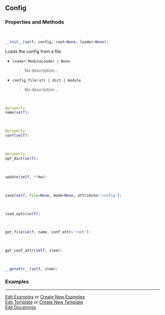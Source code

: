 ## <a id="RynLib.RynUtils.ConfigManager.Config">Config</a>


### Properties and Methods
<a id="RynLib.RynUtils.ConfigManager.Config.__init__" class="docs-object-method">&nbsp;</a>
```python
__init__(self, config, root=None, loader=None): 
```
Loads the config from a file
- `loader`: `ModuleLoader | None`
    >No description...
- `config_file`: `str | dict | module`
    >No description...

<a id="RynLib.RynUtils.ConfigManager.Config.name" class="docs-object-method">&nbsp;</a>
```python
@property
name(self): 
```

<a id="RynLib.RynUtils.ConfigManager.Config.conf" class="docs-object-method">&nbsp;</a>
```python
@property
conf(self): 
```

<a id="RynLib.RynUtils.ConfigManager.Config.opt_dict" class="docs-object-method">&nbsp;</a>
```python
@property
opt_dict(self): 
```

<a id="RynLib.RynUtils.ConfigManager.Config.update" class="docs-object-method">&nbsp;</a>
```python
update(self, **kw): 
```

<a id="RynLib.RynUtils.ConfigManager.Config.save" class="docs-object-method">&nbsp;</a>
```python
save(self, file=None, mode=None, attribute='config'): 
```

<a id="RynLib.RynUtils.ConfigManager.Config.load_opts" class="docs-object-method">&nbsp;</a>
```python
load_opts(self): 
```

<a id="RynLib.RynUtils.ConfigManager.Config.get_file" class="docs-object-method">&nbsp;</a>
```python
get_file(self, name, conf_attr='root'): 
```

<a id="RynLib.RynUtils.ConfigManager.Config.get_conf_attr" class="docs-object-method">&nbsp;</a>
```python
get_conf_attr(self, item): 
```

<a id="RynLib.RynUtils.ConfigManager.Config.__getattr__" class="docs-object-method">&nbsp;</a>
```python
__getattr__(self, item): 
```

### Examples


___

[Edit Examples](https://github.com/McCoyGroup/References/edit/gh-pages/Documentation/examples/RynLib/RynUtils/ConfigManager/Config.md) or 
[Create New Examples](https://github.com/McCoyGroup/References/new/gh-pages/?filename=Documentation/examples/RynLib/RynUtils/ConfigManager/Config.md) <br/>
[Edit Template](https://github.com/McCoyGroup/References/edit/gh-pages/Documentation/templates/RynLib/RynUtils/ConfigManager/Config.md) or 
[Create New Template](https://github.com/McCoyGroup/References/new/gh-pages/?filename=Documentation/templates/RynLib/RynUtils/ConfigManager/Config.md) <br/>
[Edit Docstrings](https://github.com/McCoyGroup/RynLib/edit/master/RynUtils/ConfigManager.py?message=Update%20Docs)